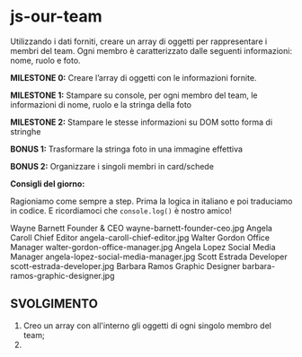 js-our-team
===

Utilizzando i dati forniti, creare un array di oggetti per rappresentare i membri del team.
Ogni membro è caratterizzato dalle seguenti informazioni: nome, ruolo e foto.

**MILESTONE 0:**
Creare l’array di oggetti con le informazioni fornite.

**MILESTONE 1:**
Stampare su console, per ogni membro del team, le informazioni di nome, ruolo e la stringa della foto

**MILESTONE 2:**
Stampare le stesse informazioni su DOM sotto forma di stringhe

**BONUS 1:**
Trasformare la stringa foto in una immagine effettiva

**BONUS 2:**
Organizzare i singoli membri in card/schede

**Consigli del giorno:**

Ragioniamo come sempre a step.
Prima la logica in italiano e poi traduciamo in codice.
E ricordiamoci che `console.log()` è nostro amico!

Wayne Barnett	Founder & CEO			wayne-barnett-founder-ceo.jpg
Angela Caroll	Chief Editor			angela-caroll-chief-editor.jpg
Walter Gordon	Office Manager			walter-gordon-office-manager.jpg
Angela Lopez	Social Media Manager	angela-lopez-social-media-manager.jpg
Scott Estrada	Developer				scott-estrada-developer.jpg
Barbara Ramos	Graphic Designer		barbara-ramos-graphic-designer.jpg

## SVOLGIMENTO

1. Creo un array con all'interno gli oggetti di ogni singolo membro del team;
2. 